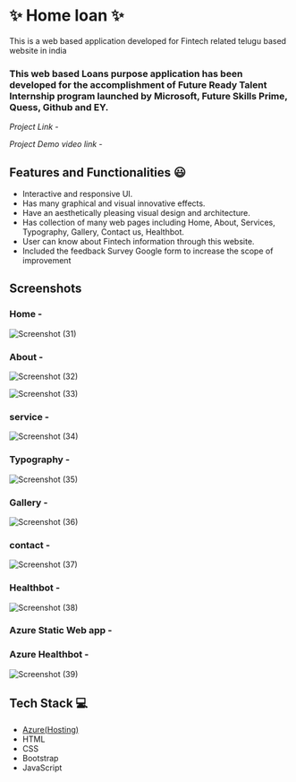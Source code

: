 # ✨ Home loan  ✨

This is a web based application developed for Fintech related telugu based website in india

### This web based Loans purpose application has been developed for the accomplishment of Future Ready Talent Internship program launched by Microsoft, Future Skills Prime, Quess, Github and EY.


*Project Link* - 

*Project Demo video link*  -


## Features and Functionalities 😃

- Interactive and responsive UI.
- Has many graphical and visual innovative effects.
- Have an aesthetically pleasing visual design and architecture.
- Has collection of many web pages including Home, About, Services, Typography, Gallery, Contact us, Healthbot.
- User can know about Fintech information through this website.
- Included the feedback Survey Google form to increase the scope of improvement 

## Screenshots

 

### Home -
![Screenshot (31)](https://user-images.githubusercontent.com/120080193/208038971-42bc0f9d-2646-4d17-bd11-d0b811a1e07c.png)





   

### About -
![Screenshot (32)](https://user-images.githubusercontent.com/120080193/208039252-1ba43413-9de4-4fc0-87b1-4c5e179c26f1.png)

![Screenshot (33)](https://user-images.githubusercontent.com/120080193/208039262-51923dc7-6059-44b0-a3b1-ad38670c52b4.png)








### service -



![Screenshot (34)](https://user-images.githubusercontent.com/120080193/208039761-de59d199-017d-41c7-b35b-c5a72e45474b.png)











### Typography - 
![Screenshot (35)](https://user-images.githubusercontent.com/120080193/208039802-9d75cc33-fcd4-4d9b-a53c-43505a28e93b.png)














### Gallery -



![Screenshot (36)](https://user-images.githubusercontent.com/120080193/208039817-c677084c-e6f1-415e-b4c3-fc9fd7f5cd50.png)













### contact -


![Screenshot (37)](https://user-images.githubusercontent.com/120080193/208039849-4add04b6-cad9-446c-81ff-5ffa3f10bc05.png)














### Healthbot -




![Screenshot (38)](https://user-images.githubusercontent.com/120080193/208039867-8bef52f2-7bba-41cc-bfb5-84cd22d31932.png)











### Azure Static Web app -















### Azure Healthbot -



![Screenshot (39)](https://user-images.githubusercontent.com/120080193/208039901-e8eafd95-75c2-4a91-9f83-ac8abbd62cb7.png)











## Tech Stack 💻

- [Azure(Hosting)](https://azure.microsoft.com/en-in/features/azure-portal/)
- HTML
- CSS
- Bootstrap
- JavaScript
